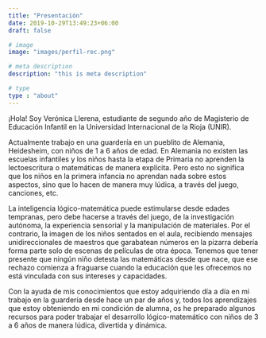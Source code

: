 ```yaml
---
title: "Presentación"
date: 2019-10-29T13:49:23+06:00
draft: false

# image
image: "images/perfil-rec.png"

# meta description
description: "this is meta description"

# type
type : "about"
---
```


¡Hola! Soy Verónica Llerena, estudiante de segundo año de Magisterio de Educación Infantil en la Universidad Internacional de la Rioja (UNIR).

Actualmente trabajo en una guardería en un pueblito de Alemania, Heidesheim, con niños de 1 a 6 años de edad. En Alemania no existen las escuelas infantiles y los niños hasta la etapa de Primaria no aprenden la lectoescritura o matemáticas de manera explícita. Pero esto no significa que los niños en la primera infancia no aprendan nada sobre estos aspectos, sino que lo hacen de manera muy lúdica, a través del juego, canciones, etc.

La inteligencia lógico-matemática puede estimularse desde edades tempranas, pero debe hacerse a través del juego, de la investigación autónoma, la experiencia sensorial y la manipulación de materiales. Por el contrario, la imagen de los niños sentados en el aula, recibiendo mensajes unidireccionales de maestros que garabatean números en la pizarra debería forma parte solo de escenas de películas de otra época. Tenemos que tener presente que ningún niño detesta las matemáticas desde que nace, que ese rechazo comienza a fraguarse cuando la educación que les ofrecemos no está vinculada con sus intereses y capacidades.

Con la ayuda de mis conocimientos que estoy adquiriendo día a día en mi trabajo en la guardería desde hace un par de años y, todos los aprendizajes que estoy obteniendo en mi condición de alumna, os he preparado algunos recursos para poder trabajar el desarrollo lógico-matemático con niños de 3 a 6 años de manera lúdica, divertida y dinámica.
